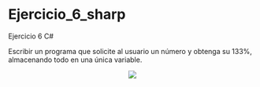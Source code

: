 # Ejercicio_6_sharp
Ejercicio 6 C#

Escribir un programa que solicite al usuario un número y obtenga su 133%,
almacenando todo en una única variable.

<p align="center">
  <img src="https://user-images.githubusercontent.com/65538839/139062783-31f98c0e-1037-42ae-a6a6-2566ca0f1299.png">
</p>
